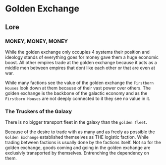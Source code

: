 # Golden Exchange

## Lore

### MONEY, MONEY, MONEY

While the golden exchange only occupies 4 systems their position and ideology stands of everything goes for money gave them a huge economic boost. All other empires trade at the golden exchange because it acts as a middle men between empires that dont like each other or that are even at war.

While many factions see the value of the golden exchange the `Firstborn Houses` look down at them because of their vast power over others. The golden exchange is the backbone of the galactic economy and as the `Firstborn Houses` are not deeply connected to it they see no value in it.

### The Truckers of the Galaxy

There is no bigger transport fleet in the galaxy than the `golden fleet`.

Because of the desire to trade with as many and as freely as possible the `Golden Exchange` established themselves as THE logistic faction. While trading between factions is usually done by the factions itself. Not so for the golden exchange, goods coming and going in the golden exchange are exclusivly transported by themselves. Entrenching the dependency on them.
